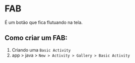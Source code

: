 # FAB

É um botão que fica flutuando na tela.

## Como criar um FAB:

1. Criando uma `Basic Activity`
2. app > java > `New > Activity > Gallery > Basic Activity`

